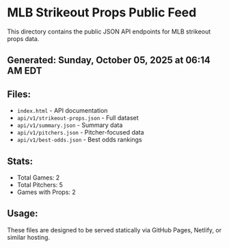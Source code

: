 # MLB Strikeout Props Public Feed

This directory contains the public JSON API endpoints for MLB strikeout props data.

## Generated: Sunday, October 05, 2025 at 06:14 AM EDT

## Files:
- `index.html` - API documentation
- `api/v1/strikeout-props.json` - Full dataset
- `api/v1/summary.json` - Summary data
- `api/v1/pitchers.json` - Pitcher-focused data  
- `api/v1/best-odds.json` - Best odds rankings

## Stats:
- Total Games: 2
- Total Pitchers: 5
- Games with Props: 2

## Usage:
These files are designed to be served statically via GitHub Pages, Netlify, or similar hosting.
